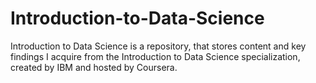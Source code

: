 # Introduction-to-Data-Science


Introduction to Data Science is a repository, that stores content and key findings I acquire from the Introduction to Data Science specialization, created by IBM and hosted by Coursera.